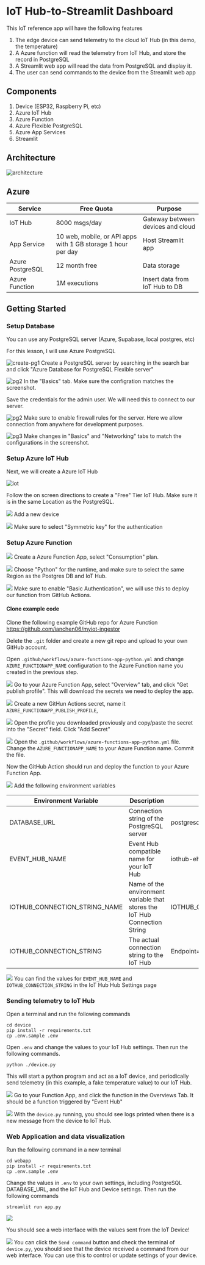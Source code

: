 # IoT Hub-to-Streamlit Dashboard

This IoT reference app will have the following features

1. The edge device can send telemetry to the cloud IoT Hub (in this demo, the temperature)
1. A Azure function will read the telemetry from IoT Hub, and store the record in PostgreSQL
1. A Streamlit web app will read the data from PostgreSQL and display it.
1. The user can send commands to the device from the Streamlit web app

## Components

1. Device (ESP32, Raspberry Pi, etc)
2. Azure IoT Hub
3. Azure Function
4. Azure Flexible PostgreSQL
5. Azure App Services
6. Streamlit

## Architecture

![architecture](images/azure-architecture.png)

## Azure

| Service          | Free Quota                                                   | Purpose                           |
| ---------------- | ------------------------------------------------------------ | --------------------------------- |
| IoT Hub          | 8000 msgs/day                                                | Gateway between devices and cloud |
| App Service      | 10 web, mobile, or API apps with 1 GB storage 1 hour per day | Host Streamlit app                |
| Azure PostgreSQL | 12 month free                                                | Data storage                      |
| Azure Function   | 1M executions                                                | Insert data from IoT Hub to DB    |

## Getting Started

### Setup Database

You can use any PostgreSQL server (Azure, Supabase, local postgres, etc)

For this lesson, I will use Azure PostgreSQL

![create-pg1](./images/2024-05-20_09-53.png)
Create a PostgreSQL server by searching in the search bar and click "Azure Database for PostgreSQL Flexible server"

![pg2](./images/2024-05-20_10-12.png)
In the "Basics" tab. Make sure the configration matches the screenshot.

Save the credentials for the admin user. We will need this to connect to our server.

![pg2](./images/2024-05-20_10-03.png)
Make sure to enable firewall rules for the server. Here we allow connection from anywhere for development purposes.

![pg3](./images/2024-05-20_10-13.png)
Make changes in "Basics" and "Networking" tabs to match the configurations in the screenshot.

### Setup Azure IoT Hub

Next, we will create a Azure IoT Hub

![iot](./images/2024-05-20_10-08.png)

Follow the on screen directions to create a "Free" Tier IoT Hub. Make sure it is in the same Location as the PostgreSQL.

![](./images/2024-05-20_10-21.png)
Add a new device

![](./images/2024-05-20_10-22.png)
Make sure to select "Symmetric key" for the authentication

### Setup Azure Function

![](./images/2024-05-20_11-27.png)
Create a Azure Function App, select "Consumption" plan.

![](./images/2024-05-20_11-29.png)
Choose "Python" for the runtime, and make sure to select the same Region as the Postgres DB and IoT Hub.

![](./images/2024-05-20_11-29_1.png)
Make sure to enable "Basic Authentication", we will use this to deploy our function from GitHub Actions.

#### Clone example code

Clone the following example GitHub repo for Azure Function
https://github.com/ianchen06/myiot-ingestor

Delete the `.git` folder and create a new git repo and upload to your own GitHub account.

Open `.github/workflows/azure-functions-app-python.yml` and change `AZURE_FUNCTIONAPP_NAME` configuration to the Azure Function name you created in the previous step.

![](./images/2024-05-20_11-37.png)
Go to your Azure Function App, select "Overview" tab, and click "Get publish profile". This will download the secrets we need to deploy the app.

![](./images/2024-05-20_11-39.png)
Create a new GitHun Actions secret, name it `AZURE_FUNCTIONAPP_PUBLISH_PROFILE`,

![](./images/2024-05-20_11-42.png)
Open the profile you downloaded previously and copy/paste the secret into the "Secret" field. Click "Add Secret"

![](./images/2024-05-20_11-45.png)
Open the `.github/workflows/azure-functions-app-python.yml` file. Change the `AZURE_FUNCTIONAPP_NAME` to your Azure Function name. Commit the file.

Now the GitHub Action should run and deploy the function to your Azure Function App.

![](./images/2024-05-20_12-18.png)
Add the following environment variables

| Environment Variable          | Description                                                                | Example                                                |
| ----------------------------- | -------------------------------------------------------------------------- | ------------------------------------------------------ |
| DATABASE_URL                  | Connection string of the PostgreSQL server                                 | postgresql://user:pass@mypostgres.com/postgres         |
| EVENT_HUB_NAME                | Event Hub compatible name for your IoT Hub                                 | iothub-ehub-techin510-591-6d81                         |
| IOTHUB_CONNECTION_STRING_NAME | Name of the environment variable that stores the IoT Hub Connection String | IOTHUB_CONNECTION_STRING                               |
| IOTHUB_CONNECTION_STRING      | The actual connection string to the IoT Hub                                | Endpoint=sb://ihsuprodbyres002dednamespace.servicebus. |

![](./images/2024-05-20_12-24.png)
You can find the values for `EVENT_HUB_NAME` and `IOTHUB_CONNECTION_STRING` in the IoT Hub Hub Settings page

### Sending telemetry to IoT Hub

Open a terminal and run the following commands

```
cd device
pip install -r requirements.txt
cp .env.sample .env
```

Open `.env` and change the values to your IoT Hub settings. Then run the following commands.

```
python ./device.py
```

This will start a python program and act as a IoT device, and periodically send telemetry (in this example, a fake temperature value) to our IoT Hub.

![](./images/2024-05-20_12-33.png)
Go to your Function App, and click the function in the Overviews Tab. It should be a function triggered by "Event Hub"

![](./images/2024-05-20_12-37.png)
With the `device.py` running, you should see logs printed when there is a new message from the device to IoT Hub.

### Web Application and data visualization

Run the following command in a new terminal

```
cd webapp
pip install -r requirements.txt
cp .env.sample .env
```

Change the values in `.env` to your own settings, including PostgreSQL DATABASE_URL, and the IoT Hub and Device settings. Then run the following commands

```
streamlit run app.py
```

![](./images/2024-05-20_12-43.png)

You should see a web interface with the values sent from the IoT Device!

![](./images/2024-05-20_12-46.png)
You can click the `Send command` button and check the terminal of `device.py`, you should see that the device received a command from our web interface. You can use this to control or update settings of your device.
